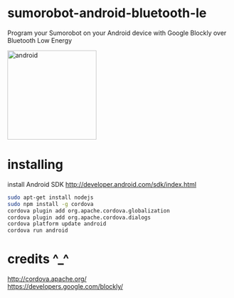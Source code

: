 # sumorobot-android-bluetooth-le
Program your Sumorobot on your Android device with Google Blockly over Bluetooth Low Energy

<img src="https://lh6.googleusercontent.com/gZkU0Bwf5VMQ3dsdxUgayjztRLr1fAxKWqOwFNWYuhs=w1068-h600-no" alt="android" height="200px">

# installing
install Android SDK http://developer.android.com/sdk/index.html

```bash
sudo apt-get install nodejs
sudo npm install -g cordova
cordova plugin add org.apache.cordova.globalization
cordova plugin add org.apache.cordova.dialogs
cordova platform update android
cordova run android
```

# credits ^_^
http://cordova.apache.org/ <br/>
https://developers.google.com/blockly/

